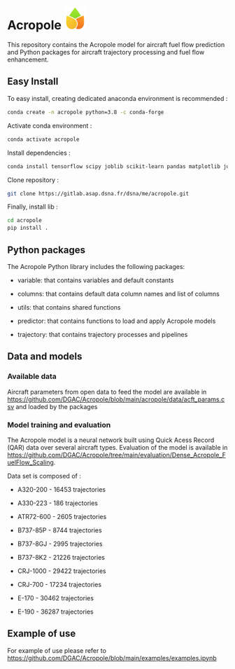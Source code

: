 # Acropole <img src="https://github.com/DGAC/Acropole/blob/main/logo.png" width="50">

This repository contains the Acropole model for aircraft fuel flow prediction and Python packages for aircraft trajectory processing and fuel flow enhancement.


## Easy Install

To easy install, creating dedicated anaconda environment is recommended :

```sh
conda create -n acropole python=3.8 -c conda-forge
```

Activate conda environment :

```sh
conda activate acropole
```

Install dependencies :

```sh
conda install tensorflow scipy joblib scikit-learn pandas matplotlib jupyter jinja2==3.0.3 
```

Clone repository :

```sh
git clone https://gitlab.asap.dsna.fr/dsna/me/acropole.git
```

Finally, install lib :


```sh
cd acropole
pip install .
```

## Python packages

The Acropole Python library includes the following packages:

- variable: that contains variables and default constants

- columns: that contains default data column names and list of columns

- utils: that contains shared functions

- predictor: that contains functions to load and apply Acropole models

- trajectory: that contains trajectory processes and pipelines

## Data and models
### Available data

Aircraft parameters from open data to feed the model are available in https://github.com/DGAC/Acropole/blob/main/acropole/data/acft_params.csv and loaded by the packages

### Model training and evaluation

The Acropole model is a neural network built using Quick Acess Record (QAR) data over several aircraft types. Evaluation of the model is available in https://github.com/DGAC/Acropole/tree/main/evaluation/Dense_Acropole_FuelFlow_Scaling.

Data set is composed of :

- A320-200 - 16453 trajectories

- A330-223 - 186 trajectories

- ATR72-600 - 2605 trajectories

- B737-85P - 8744 trajectories

- B737-8GJ - 2995 trajectories

- B737-8K2 - 21226 trajectories

- CRJ-1000 - 29422 trajectories

- CRJ-700 - 17234 trajectories

- E-170 - 30462 trajectories

- E-190 - 36287 trajectories

## Example of use

For example of use please refer to https://github.com/DGAC/Acropole/blob/main/examples/examples.ipynb


